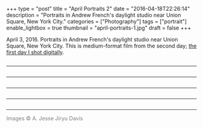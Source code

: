 +++
type = "post"
title = "April Portraits 2"
date = "2016-04-18T22:26:14"
description = "Portraits in Andrew French's daylight studio near Union Square, New York City."
categories = ["Photography"]
tags = ["portrait"]
enable_lightbox = true
thumbnail = "april-portraits-1.jpg"
draft = false
+++

<p>April 3, 2016. Portraits in Andrew French's daylight studio near Union Square, New York City. This is medium-format film from the second day; <a href="https://emptysqua.re/blog/studio-portraits-april-2016/">the first day I shot digitally</a>.</p>
<p><img alt="" src="april-portraits-2.jpg" /></p>
<hr />
<p><img alt="" src="april-portraits-3.jpg" /></p>
<hr />
<p><img alt="" src="april-portraits-1.jpg" /></p>
<hr />
<p><img alt="" src="april-portraits-4.jpg" /></p>
<hr />
<p><img alt="" src="april-portraits-5.jpg" /></p>
<hr />
<p><span style="color: gray">Images &copy; A. Jesse Jiryu Davis</span></p>
    
